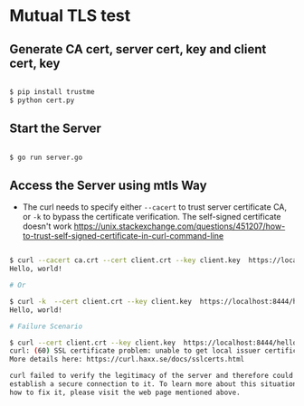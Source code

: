 # Mutual TLS test

## Generate CA cert, server cert, key and client cert, key

```bash

$ pip install trustme
$ python cert.py

```

## Start the Server

```bash

$ go run server.go

```

## Access the Server using mtls Way

* The curl needs to specify either `--cacert` to trust server certificate CA,  or `-k` to bypass the certificate verification. The self-signed certificate doesn't work <https://unix.stackexchange.com/questions/451207/how-to-trust-self-signed-certificate-in-curl-command-line>

```bash

$ curl --cacert ca.crt --cert client.crt --key client.key  https://localhost:8444/hello
Hello, world!

# Or

$ curl -k  --cert client.crt --key client.key  https://localhost:8444/hello
Hello, world!

# Failure Scenario

$ curl --cert client.crt --key client.key  https://localhost:8444/hello
curl: (60) SSL certificate problem: unable to get local issuer certificate
More details here: https://curl.haxx.se/docs/sslcerts.html

curl failed to verify the legitimacy of the server and therefore could not
establish a secure connection to it. To learn more about this situation and
how to fix it, please visit the web page mentioned above.

```
